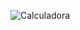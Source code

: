 ![Calculadora](https://github.com/dxn507/CalculadoraCharlieFi/blob/main/ilustracion/calculadora.gif)
